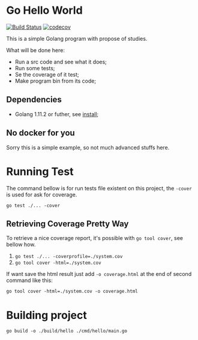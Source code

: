 # Go Hello World

[![Build Status](https://travis-ci.org/roger-russel/go-hello-world.svg?branch=master)](https://travis-ci.org/roger-russel/go-hello-world)
[![codecov](https://codecov.io/gh/roger-russel/go-hello-world/branch/master/graph/badge.svg)](https://codecov.io/gh/roger-russel/go-hello-world)

This is a simple Golang program with propose of studies.

What will be done here:

* Run a src code and see what it does;
* Run some tests;
* Se the coverage of it test;
* Make program bin from its code;

## Dependencies

* Golang 1.11.2 or futher, see [install](https://golang.org/doc/install);

## No docker for you

Sorry this is a simple example, so not much advanced stuffs here.

# Running Test

The command bellow is for run tests file existent on this project, the `-cover` is used for ask for coverage.

`go test ./... -cover`

## Retrieving Coverage Pretty Way

To retrieve a nice coverage report, it's possible with `go tool cover`, see bellow how.

1. `go test ./... -coverprofile=./system.cov`
2. `go tool cover -html=./system.cov`

If want save the html result just add `-o coverage.html` at the end of second command like this:

`go tool cover -html=./system.cov -o coverage.html`

# Building project

`go build -o ./build/hello ./cmd/hello/main.go`
